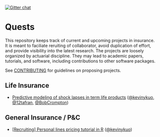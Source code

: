 [![Gitter chat](https://badges.gitter.im/kasa-official/gitter.png)](https://gitter.im/kasa-official/Lobby)

# Quests

This repository keeps track of current and upcoming projects in insurance. It is meant to faciliate reruiting of collaborator, avoid duplication of effort, and provide visibility into the latest research. The projects are loosely organized by actuarial discipline. They may lead to academic papers, tutorials, and software, including contributions to other software packages.

See [CONTRIBUTING](https://github.com/kasaai/quests/blob/master/CONTRIBUTING.md) for guidelines on proposing projects.

## Life Insurance

- [Predictive modeling of shock lapses in term life products](https://github.com/kasaai/quests/issues/4) ([@kevinykuo](https://github.com/kevinykuo), [@12tafran](https://github.com/12tafran), [@BobCrompton](https://github.com/BobCrompton))

## General Insurance / P&C

- [[Recruiting] Personal lines pricing tutorial in R](https://github.com/kasaai/quests/issues/3) ([@kevinykuo](https://github.com/kevinykuo))
